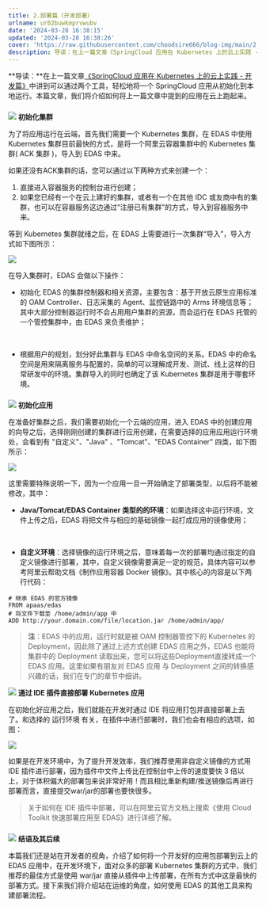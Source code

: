 ```yaml
---
title: 2.部署篇（开发部署）
urlname: ur02buwkmprvwubv
date: '2024-03-28 16:38:15'
updated: '2024-03-28 16:38:26'
cover: 'https://raw.githubusercontent.com/choodsire666/blog-img/main/2.部署篇（开发部署）/bd7bae067cc06eee39f54fd92aede025.gif'
description: 导读：在上一篇文章《SpringCloud 应用在 Kubernetes 上的云上实践 - 开发篇》中讲到可以通过两个工具，轻松地将一个 SpringCloud 应用从初始化到本地运行。本篇文章，我们将介绍如何将上一篇文章中提到的应用在云上跑起来。初始化集群为了将应用运行在云端，首先我们需要一...
---
```

**导读：**在上一篇文章[《SpringCloud 应用在 Kubernetes 上的云上实践 - 开发篇》](https://www.yuque.com/xiankanpengyouquandisitiaodongtai/wewxb3/hw0mpc)中讲到可以通过两个工具，轻松地将一个 SpringCloud 应用从初始化到本地运行。本篇文章，我们将介绍如何将上一篇文章中提到的应用在云上跑起来。

### 
![](https://cdn.nlark.com/yuque/0/2020/gif/1169676/1601289240324-2cfef487-4989-4ce3-a96b-dbf38cde7d2d.gif#height=64&id=XUaa0&originHeight=10&originWidth=22&originalType=binary&ratio=1&rotation=0&showTitle=false&size=0&status=done&style=none&title=&width=140)
**初始化集群**

为了将应用运行在云端，首先我们需要一个 Kubernetes 集群，在 EDAS 中使用 Kubernetes 集群目前最快的方式，是将一个阿里云容器集群中的 Kubernetes 集群( ACK 集群 )，导入到 EDAS 中来。

如果还没有ACK集群的话，您可以通过以下两种方式来创建一个：

1. 直接进入容器服务的控制台进行创建；
2. 如果您已经有一个在云上建好的集群，或者有一个在其他 IDC 或友商中有的集群，也可以在容器服务这边通过“注册已有集群”的方式，导入到容器服务中来。

等到 Kubernetes 集群就绪之后，在 EDAS 上需要进行一次集群“导入”，导入方式如下图所示：

![](https://cdn.nlark.com/yuque/0/2020/jpeg/1169676/1601289240321-bb5efefe-a386-467d-b7ea-825b61fb23f8.jpeg?x-oss-process=image%2Fwatermark%2Ctype_d3F5LW1pY3JvaGVp%2Csize_78%2Ctext_5rK554K45bCP5rOi%2Ccolor_FFFFFF%2Cshadow_50%2Ct_80%2Cg_se%2Cx_10%2Cy_10#averageHue=%23fefdfb&height=956&id=okwmp&originHeight=956&originWidth=2734&originalType=binary&ratio=1&rotation=0&showTitle=false&size=0&status=done&style=none&title=&width=2734)

在导入集群时，EDAS 会做以下操作：

- 初始化 EDAS 的集群控制器和相关资源，主要包含：基于开放云原生应用标准的 OAM Controller、日志采集的 Agent、监控链路中的 Arms 环境信息等；其中大部分控制器运行时不会占用用户集群的资源，而会运行在 EDAS 托管的一个管控集群中，由 EDAS 来负责维护；

 

- 根据用户的规划，划分好此集群与 EDAS 中命名空间的关系。EDAS 中的命名空间是用来隔离服务与配置的，简单的可以理解成开发、测试、线上这样的日常研发中的环境。集群导入的同时也确定了该 Kubernetes 集群是用于哪套环境。

### 
![](https://cdn.nlark.com/yuque/0/2020/gif/1169676/1601289240260-4f43b455-5276-441c-993a-26cbc17f4b8f.gif#height=64&id=KnFWh&originHeight=10&originWidth=22&originalType=binary&ratio=1&rotation=0&showTitle=false&size=0&status=done&style=none&title=&width=140)
**初始化应用**

在准备好集群之后，我们需要初始化一个云端的应用，进入 EDAS 中的创建应用的向导之后，选择刚刚创建的集群进行应用创建，在需要选择的应用应用运行环境处，会看到有 "自定义"、"Java" 、"Tomcat"、"EDAS Container" 四类，如下图所示：

![](https://cdn.nlark.com/yuque/0/2020/jpeg/1169676/1601289240332-a6d3781b-5b26-49f1-8264-f9093c4c0f45.jpeg?x-oss-process=image%2Fwatermark%2Ctype_d3F5LW1pY3JvaGVp%2Csize_73%2Ctext_5rK554K45bCP5rOi%2Ccolor_FFFFFF%2Cshadow_50%2Ct_80%2Cg_se%2Cx_10%2Cy_10#averageHue=%23fafafa&height=1276&id=HqXf9&originHeight=1276&originWidth=2560&originalType=binary&ratio=1&rotation=0&showTitle=false&size=0&status=done&style=none&title=&width=2560)

这里需要特殊说明一下，因为一个应用一旦一开始确定了部署类型，以后将不能被修改，其中：

- **Java/Tomcat/EDAS Container 类型的的环境**：如果选择这中运行环境，文件上传之后，EDAS 将把文件与相应的基础镜像一起打成应用的镜像使用；

 

- **自定义环境**：选择镜像的运行环境之后，意味着每一次的部署均通过指定的自定义镜像进行部署，其中，自定义镜像需要满足一定的规范，具体内容可以参考阿里云帮助文档《制作应用容器 Docker 镜像》。其中核心的内容是以下两行代码：

```
# 继承 EDAS 的官方镜像
FROM apaas/edas
# 将文件下载至 /home/admin/app 中
ADD http://your.domain.com/file/location.jar /home/admin/app/
```

> **注**：EDAS 中的应用，运行时就是被 OAM 控制器管控下的 Kubernetes 的 Deployment，因此除了通过上述方式创建 EDAS 应用之外，EDAS 也能将集群中的 Deployment 读取出来，您可以将这些Deployment直接转成一个 EDAS 应用。这里如果有朋友对 EDAS 应用 与 Deployment 之间的转换感兴趣的话，我们在专门的章节中细讲。


![](https://cdn.nlark.com/yuque/0/2020/gif/1169676/1601289240338-b744b287-f9ab-4838-9771-b02e048c977b.gif#height=64&id=YO6FB&originHeight=10&originWidth=22&originalType=binary&ratio=1&rotation=0&showTitle=false&size=0&status=done&style=none&title=&width=140)
**通过 IDE 插件直接部署 Kubernetes 应用**

在初始化好应用之后，我们就能在开发时通过 IDE 将应用打包并直接部署上去了。和选择的 运行环境 有关，在插件中进行部署时，我们也会有相应的选项，如图：

![](https://cdn.nlark.com/yuque/0/2020/jpeg/1169676/1601289240296-75536fbd-5eaf-4e4b-948a-051781a931d7.jpeg?x-oss-process=image%2Fwatermark%2Ctype_d3F5LW1pY3JvaGVp%2Csize_41%2Ctext_5rK554K45bCP5rOi%2Ccolor_FFFFFF%2Cshadow_50%2Ct_80%2Cg_se%2Cx_10%2Cy_10#averageHue=%233f4347&height=1228&id=BdKds&originHeight=1228&originWidth=1456&originalType=binary&ratio=1&rotation=0&showTitle=false&size=0&status=done&style=none&title=&width=1456)

如果是在开发环境中，为了提升开发效率，我们推荐使用非自定义镜像的方式用 IDE 插件进行部署，因为插件中文件上传比在控制台中上传的速度要快 3 倍以上，对于体积偏大的部署包来说非常好用！而且相比重新构建/推送镜像后再进行部署而言，直接提交war/jar的部署也要快很多。

> 关于如何在 IDE 插件中部署，可以在阿里云官方文档上搜索《使用 Cloud Toolkit 快速部署应用至 EDAS》进行详细了解。


### 
![](https://cdn.nlark.com/yuque/0/2020/gif/1169676/1601289240359-1236203e-a41a-4d8c-ac6b-a5985747f38b.gif#height=64&id=ryzGL&originHeight=10&originWidth=22&originalType=binary&ratio=1&rotation=0&showTitle=false&size=0&status=done&style=none&title=&width=140)
**结语及其后续**

本篇我们还是站在开发者的视角，介绍了如何将一个开发好的应用包部署到云上的 EDAS 应用中，在开发环境下，面对众多的部署 Kubernetes 集群的方式中，我们推荐的最佳方式是使用 war/jar 直接从插件中上传部署，在所有方式中这是最快的部署方式。接下来我们将介绍站在运维的角度，如何使用 EDAS 的其他工具来构建部署流程。
